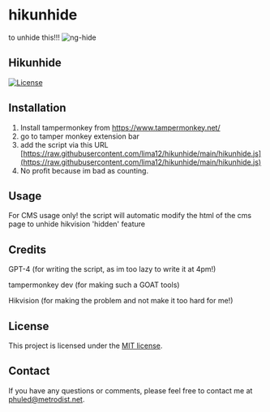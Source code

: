 # hikunhide
to unhide this!!! ![ng-hide](https://i.imgur.com/QnQl3Ob.png)

## Hikunhide
[![License](https://img.shields.io/badge/License-MIT-blue.svg)](https://opensource.org/licenses/MIT)

## Installation
1. Install tampermonkey from https://www.tampermonkey.net/
2. go to tamper monkey extension bar
4. add the script via this URL [https://raw.githubusercontent.com/lima12/hikunhide/main/hikunhide.js](https://raw.githubusercontent.com/lima12/hikunhide/main/hikunhide.js) 
3. No profit because im bad as counting.

## Usage
For CMS usage only! the script will automatic modify the html of the cms page to unhide hikvision 'hidden' feature

## Credits
GPT-4 (for writing the script, as im too lazy to write it at 4pm!)

tampermonkey dev (for making such a GOAT tools)

Hikvision (for making the problem and not make it too hard for me!)

## License
This project is licensed under the [MIT license](https://opensource.org/licenses/MIT).

## Contact
If you have any questions or comments, please feel free to contact me at [phuled@metrodist.net](mailto:Phuled@metrodist.net).
